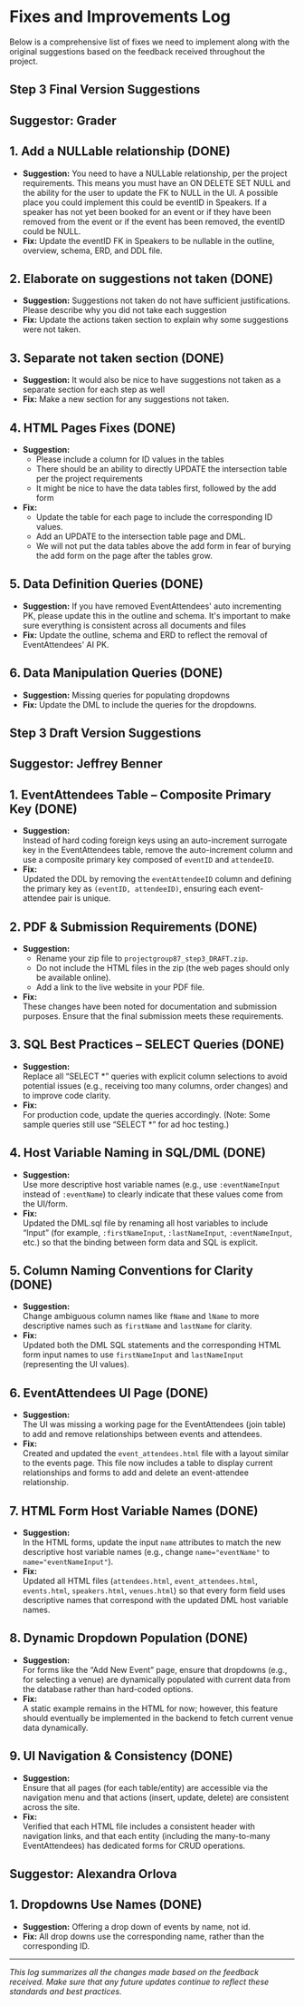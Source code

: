 # Fixes and Improvements Log

Below is a comprehensive list of fixes we need to implement along with the original suggestions based on the feedback received throughout the project.

## Step 3 Final Version Suggestions
## Suggestor: **Grader**

## 1. Add a NULLable relationship (DONE)
- **Suggestion:**
  You need to have a NULLable relationship, per the project requirements. This means you must have an ON DELETE SET NULL and the ability for the user to update the FK to NULL in the UI. A possible place you could implement this could be eventID in Speakers. If a speaker has not yet been booked for an event or if they have been removed from the event or if the event has been removed, the eventID could be NULL.
- **Fix:**
  Update the eventID FK in Speakers to be nullable in the outline, overview, schema, ERD, and DDL file.

## 2. Elaborate on suggestions not taken (DONE)
- **Suggestion:**
  Suggestions not taken do not have sufficient justifications. Please describe why you did not take each suggestion
- **Fix:**
  Update the actions taken section to explain why some suggestions were not taken.

## 3. Separate not taken section (DONE)
- **Suggestion:**
  It would also be nice to have suggestions not taken as a separate section for each step as well
- **Fix:**
  Make a new section for any suggestions not taken.

## 4. HTML Pages Fixes (DONE)
- **Suggestion:**
  - Please include a column for ID values in the tables
  - There should be an ability to directly UPDATE the intersection table per the project requirements
  - It might be nice to have the data tables first, followed by the add form
- **Fix:**
  - Update the table for each page to include the corresponding ID values.
  - Add an UPDATE to the intersection table page and DML.
  - We will not put the data tables above the add form in fear of burying the add form on the page after the tables grow.

## 5. Data Definition Queries (DONE)
- **Suggestion:**
  If you have removed EventAttendees' auto incrementing PK, please update this in the outline and schema. It's important to make sure everything is consistent across all documents and files
- **Fix:**
  Update the outline, schema and ERD to reflect the removal of EventAttendees' AI PK.

## 6. Data Manipulation Queries (DONE)
- **Suggestion:**
  Missing queries for populating dropdowns
- **Fix:**
  Update the DML to include the queries for the dropdowns.


## Step 3 Draft Version Suggestions
## Suggestor: **Jeffrey Benner**

## 1. EventAttendees Table – Composite Primary Key (DONE)
- **Suggestion:**  
  Instead of hard coding foreign keys using an auto-increment surrogate key in the EventAttendees table, remove the auto-increment column and use a composite primary key composed of `eventID` and `attendeeID`.
- **Fix:**  
  Updated the DDL by removing the `eventAttendeeID` column and defining the primary key as `(eventID, attendeeID)`, ensuring each event-attendee pair is unique.

## 2. PDF & Submission Requirements (DONE)
- **Suggestion:**  
  - Rename your zip file to `projectgroup87_step3_DRAFT.zip`.
  - Do not include the HTML files in the zip (the web pages should only be available online).
  - Add a link to the live website in your PDF file.
- **Fix:**  
  These changes have been noted for documentation and submission purposes. Ensure that the final submission meets these requirements.

## 3. SQL Best Practices – SELECT Queries (DONE)
- **Suggestion:**  
  Replace all “SELECT *” queries with explicit column selections to avoid potential issues (e.g., receiving too many columns, order changes) and to improve code clarity.
- **Fix:**  
  For production code, update the queries accordingly. (Note: Some sample queries still use “SELECT *” for ad hoc testing.)

## 4. Host Variable Naming in SQL/DML (DONE)
- **Suggestion:**  
  Use more descriptive host variable names (e.g., use `:eventNameInput` instead of `:eventName`) to clearly indicate that these values come from the UI/form.
- **Fix:**  
  Updated the DML.sql file by renaming all host variables to include “Input” (for example, `:firstNameInput`, `:lastNameInput`, `:eventNameInput`, etc.) so that the binding between form data and SQL is explicit.

## 5. Column Naming Conventions for Clarity (DONE)
- **Suggestion:**  
  Change ambiguous column names like `fName` and `lName` to more descriptive names such as `firstName` and `lastName` for clarity.
- **Fix:**  
  Updated both the DML SQL statements and the corresponding HTML form input names to use `firstNameInput` and `lastNameInput` (representing the UI values).

## 6. EventAttendees UI Page (DONE)
- **Suggestion:**  
  The UI was missing a working page for the EventAttendees (join table) to add and remove relationships between events and attendees.
- **Fix:**  
  Created and updated the `event_attendees.html` file with a layout similar to the events page. This file now includes a table to display current relationships and forms to add and delete an event-attendee relationship.

## 7. HTML Form Host Variable Names (DONE)
- **Suggestion:**  
  In the HTML forms, update the input `name` attributes to match the new descriptive host variable names (e.g., change `name="eventName"` to `name="eventNameInput"`).
- **Fix:**  
  Updated all HTML files (`attendees.html`, `event_attendees.html`, `events.html`, `speakers.html`, `venues.html`) so that every form field uses descriptive names that correspond with the updated DML host variable names.

## 8. Dynamic Dropdown Population (DONE)
- **Suggestion:**  
  For forms like the “Add New Event” page, ensure that dropdowns (e.g., for selecting a venue) are dynamically populated with current data from the database rather than hard-coded options.
- **Fix:**  
  A static example remains in the HTML for now; however, this feature should eventually be implemented in the backend to fetch current venue data dynamically.

## 9. UI Navigation & Consistency (DONE)
- **Suggestion:**  
  Ensure that all pages (for each table/entity) are accessible via the navigation menu and that actions (insert, update, delete) are consistent across the site.
- **Fix:**  
  Verified that each HTML file includes a consistent header with navigation links, and that each entity (including the many-to-many EventAttendees) has dedicated forms for CRUD operations.


## Suggestor: **Alexandra Orlova**

## 1. Dropdowns Use Names (DONE)
- **Suggestion:**
  Offering a drop down of events by name, not id.
- **Fix:**
  All drop downs use the corresponding name, rather than the corresponding ID.

---

*This log summarizes all the changes made based on the feedback received. Make sure that any future updates continue to reflect these standards and best practices.*